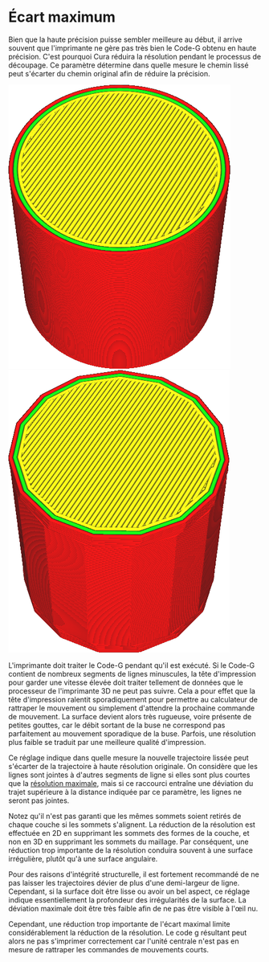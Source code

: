 Écart maximum
====
Bien que la haute précision puisse sembler meilleure au début, il arrive souvent que l'imprimante ne gère pas très bien le Code-G  obtenu en haute précision. C'est pourquoi Cura réduira la résolution pendant le processus de découpage. Ce paramètre détermine dans quelle mesure le chemin lissé peut s'écarter du chemin original afin de réduire la précision.

![Avant de réduire la résolution](../../../articles/images/meshfix_maximum_resolution_0.05.png)
![Après avoir réduit la résolution (au extrème)](../../../articles/images/meshfix_maximum_resolution_1.png)

L'imprimante doit traiter le Code-G pendant qu'il est exécuté. Si le Code-G contient de nombreux segments de lignes minuscules, la tête d'impression pour garder une vitesse élevée doit traiter tellement de données que le processeur de l'imprimante 3D ne peut pas suivre. Cela a pour effet que la tête d'impression ralentit sporadiquement pour permettre au calculateur de rattraper le mouvement ou simplement d'attendre la prochaine commande de mouvement. La surface devient alors très rugueuse, voire présente de petites gouttes, car le débit sortant de la buse ne correspond pas parfaitement au mouvement sporadique de la buse. Parfois, une résolution plus faible se traduit par une meilleure qualité d'impression.

Ce réglage indique dans quelle mesure la nouvelle trajectoire lissée peut s'écarter de la trajectoire à haute résolution originale. On considère que les lignes sont jointes à d'autres segments de ligne si elles sont plus courtes que la [résolution maximale](meshfix_maximum_resolution.md), mais si ce raccourci entraîne une déviation du trajet supérieure à la distance indiquée par ce paramètre, les lignes ne seront pas jointes.

Notez qu'il n'est pas garanti que les mêmes sommets soient retirés de chaque couche si les sommets s'alignent. La réduction de la résolution est effectuée en 2D en supprimant les sommets des formes de la couche, et non en 3D en supprimant les sommets du maillage. Par conséquent, une réduction trop importante de la résolution conduira souvent à une surface irrégulière, plutôt qu'à une surface angulaire.

Pour des raisons d'intégrité structurelle, il est fortement recommandé de ne pas laisser les trajectoires dévier de plus d'une demi-largeur de ligne. Cependant, si la surface doit être lisse ou avoir un bel aspect, ce réglage indique essentiellement la profondeur des irrégularités de la surface. La déviation maximale doit être très faible afin de ne pas être visible à l'œil nu.

Cependant, une réduction trop importante de l'écart maximal limite considérablement la réduction de la résolution. Le code g résultant peut alors ne pas s'imprimer correctement car l'unité centrale n'est pas en mesure de rattraper les commandes de mouvements courts.
